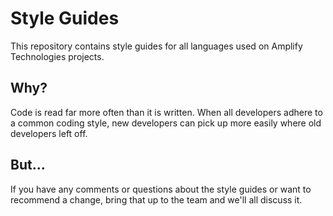 # Style Guides

This repository contains style guides for all languages used on Amplify Technologies projects.

## Why?

Code is read far more often than it is written.  When all developers adhere to a common coding style, new developers can pick up more easily where old developers left off.

## But...

If you have any comments or questions about the style guides or want to recommend a change, bring that up to the team and we'll all discuss it.
